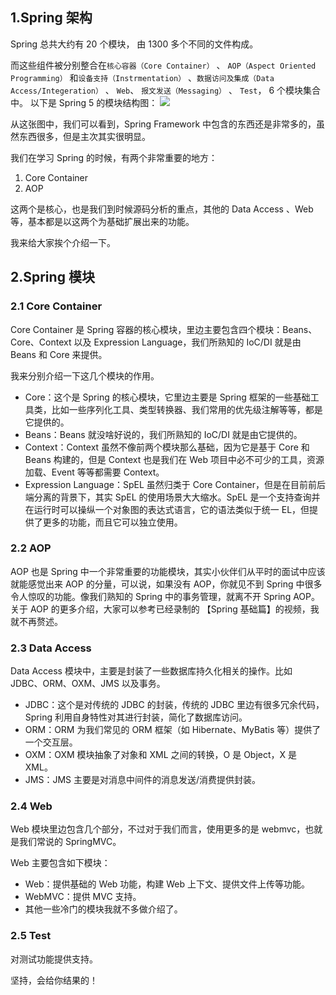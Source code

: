 ## 1.Spring 架构

Spring 总共大约有 20 个模块， 由 1300 多个不同的文件构成。 

而这些组件被分别整合在`核心容器（Core Container）` 、 `AOP（Aspect Oriented Programming）` 和`设备支持（Instrmentation）` 、`数据访问及集成（Data Access/Integeration）` 、 `Web`、 `报文发送（Messaging）` 、 `Test`， 6 个模块集合中。 以下是 Spring 5 的模块结构图：
![](/images/gqzdev-2020-07-06_11-42-18.png)



从这张图中，我们可以看到，Spring Framework 中包含的东西还是非常多的，虽然东西很多，但是主次其实很明显。

我们在学习 Spring 的时候，有两个非常重要的地方：

1. Core Container
2. AOP

这两个是核心，也是我们到时候源码分析的重点，其他的 Data Access 、Web 等，基本都是以这两个为基础扩展出来的功能。

我来给大家挨个介绍一下。

## 2.Spring 模块

### 2.1 Core Container

Core Container 是 Spring 容器的核心模块，里边主要包含四个模块：Beans、Core、Context 以及 Expression Language，我们所熟知的 IoC/DI 就是由 Beans 和 Core 来提供。

我来分别介绍一下这几个模块的作用。

- Core：这个是 Spring 的核心模块，它里边主要是 Spring 框架的一些基础工具类，比如一些序列化工具、类型转换器、我们常用的优先级注解等等，都是它提供的。
- Beans：Beans 就没啥好说的，我们所熟知的 IoC/DI 就是由它提供的。
- Context：Context 虽然不像前两个模块那么基础，因为它是基于 Core 和 Beans 构建的，但是 Context 也是我们在 Web 项目中必不可少的工具，资源加载、Event 等等都需要 Context。
- Expression Language：SpEL 虽然归类于 Core Container，但是在目前前后端分离的背景下，其实 SpEL 的使用场景大大缩水。SpEL 是一个支持查询并在运行时可以操纵一个对象图的表达式语言，它的语法类似于统一 EL，但提供了更多的功能，而且它可以独立使用。

### 2.2 AOP

AOP 也是 Spring 中一个非常重要的功能模块，其实小伙伴们从平时的面试中应该就能感觉出来 AOP 的分量，可以说，如果没有 AOP，你就见不到 Spring 中很多令人惊叹的功能。像我们熟知的 Spring 中的事务管理，就离不开 Spring AOP。关于 AOP 的更多介绍，大家可以参考已经录制的 【Spring 基础篇】的视频，我就不再赘述。

### 2.3 Data Access

Data Access 模块中，主要是封装了一些数据库持久化相关的操作。比如 JDBC、ORM、OXM、JMS 以及事务。

- JDBC：这个是对传统的 JDBC 的封装，传统的 JDBC 里边有很多冗余代码，Spring 利用自身特性对其进行封装，简化了数据库访问。
- ORM：ORM 为我们常见的 ORM 框架（如 Hibernate、MyBatis 等）提供了一个交互层。
- OXM：OXM 模块抽象了对象和 XML 之间的转换，O 是 Object，X 是 XML。
- JMS：JMS 主要是对消息中间件的消息发送/消费提供封装。

### 2.4 Web

Web 模块里边包含几个部分，不过对于我们而言，使用更多的是 webmvc，也就是我们常说的 SpringMVC。

Web 主要包含如下模块：

- Web：提供基础的 Web 功能，构建 Web 上下文、提供文件上传等功能。
- WebMVC：提供 MVC 支持。
- 其他一些冷门的模块我就不多做介绍了。

### 2.5 Test

对测试功能提供支持。





坚持，会给你结果的！